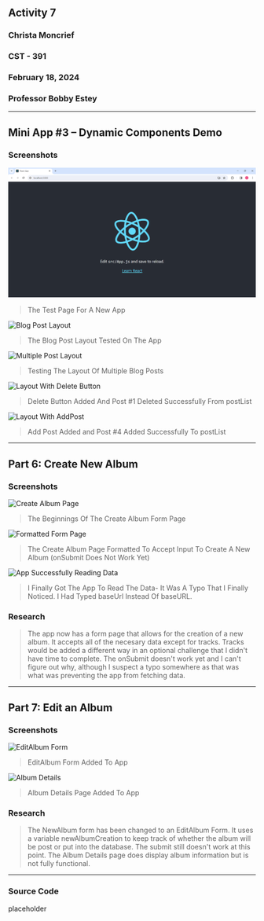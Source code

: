 <!-- Header -->
## **Activity 7**
### **Christa Moncrief**
### **CST - 391**
### **February 18, 2024**
### **Professor Bobby Estey**

---

<!-- Part 1 -->
## Mini App #3 – Dynamic Components Demo
### Screenshots

![New App](https://github.com/ScribeEzra/CST-391/blob/main/Media/Activity%207/01.png)

> The Test Page For A New App

![Blog Post Layout]()

> The Blog Post Layout Tested On The App

![Multiple Post Layout]()

> Testing The Layout Of Multiple Blog Posts

![Layout With Delete Button]()

> Delete Button Added And Post #1 Deleted Successfully From postList

![Layout With AddPost]()

> Add Post Added and Post #4 Added Successfully To postList

---

## Part 6: Create New Album
### Screenshots

![Create Album Page]()

> The Beginnings Of The Create Album Form Page

![Formatted Form Page]()

> The Create Album Page Formatted To Accept Input To Create A New Album (onSubmit Does Not Work Yet)

![App Successfully Reading Data]()

> I Finally Got The App To Read The Data- It Was A Typo That I Finally Noticed. I Had Typed baseUrl Instead Of baseURL.

### Research

> The app now has a form page that allows for the creation of a new album. It accepts all of the necesary data except for tracks. Tracks would be added a different way in an optional challenge that I didn't have time to complete. The onSubmit doesn't work yet and I can't figure out why, although I suspect a typo somewhere as that was what was preventing the app from fetching data.

---

## Part 7: Edit an Album

### Screenshots

![EditAlbum Form]()

> EditAlbum Form Added To App

![Album Details]()

> Album Details Page Added To App

### Research

> The NewAlbum form has been changed to an EditAlbum Form. It uses a variable newAlbumCreation to keep track of whether the album will be post or put into the database. The submit still doesn't work at this point. The Album Details page does display album information but is not fully functional.

---

### Source Code

placeholder
